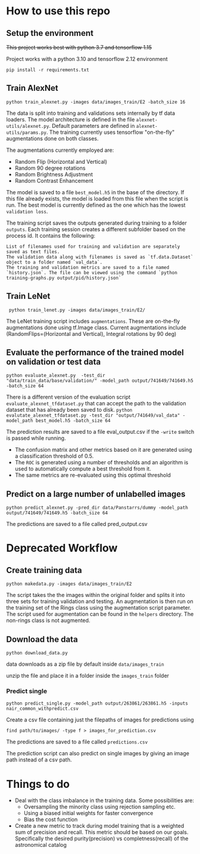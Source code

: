 # How to use this repo

## Setup the environment
~~This project works best with python 3.7 and tensorflow 1.15~~

Project works with a python 3.10 and tensorflow 2.12 environment

```
pip install -r requirements.txt
```

## Train AlexNet

`python train_alexnet.py -images data/images_train/E2 -batch_size 16`

The data is split into training and validations sets internally by tf data loaders. 
The model architecture is defined in the file `alexnet-utils/alexnet.py`. Default parameters are defined in `alexnet-utils/params.py`.
The training currently uses tensorflow "on-the-fly" augmentations done on both classes.

The augmentations currently employed are:
+ Random Flip (Horizontal and Vertical)
+ Random 90 degree rotations
+ Random Brightness Adjustment
+ Random Contrast Enhancement

The model is saved to a file `best_model.h5` in the base of the directory. If this file already exists, the model is loaded from this file when the script is run.
The best model is currently defined as the one which has the lowest `validation loss`.

The training script saves the outputs generated during training to a folder `outputs`. Each training session creates a different subfolder based on the process id.
It contains the following:

	List of filenames used for training and validation are separately saved as text files.
	The validation data along with filenames is saved as `tf.data.Dataset` object to a folder named `val_data`.
	The training and validation metrics are saved to a file named `history.json`. The file can be viewed using the command `python training-graphs.py output/pid/history.json`

## Train LeNet

` python train_lenet.py -images data/images_train/E2/`

The LeNet training script includes `augmentations`. These are on-the-fly augmentations done using tf.Image class. Current augmentations include (RandomFlips=(Horizontal and Vertical), Integral rotations by 90 deg)

## Evaluate the performance of the trained model on validation or test data

`python evaluate_alexnet.py  -test_dir "data/train_data/base/validation/" -model_path output/741649/741649.h5 -batch_size 64`

There is a different version of the evaluation script `evaluate_alexnet_tfdataset.py` that can accept the path to the validation dataset that has already been saved to disk.
`python evalutate_alexnet_tfdataset.py -test_dir "output/741649/val_data" -model_path best_model.h5 -batch_size 64`
	
The prediction results are saved to a file eval_output.csv if the `-write` switch is passed while running.

+ The confusion matrix and other metrics based on it are generated using a classification threshold of 0.5.
+ The `ROC` is generated using a number of thresholds and an algorithm is used to automatically compute a best threshold from it.
+ The same metrics are re-evaluated using this optimal threshold

## Predict on a large number of unlabelled images

`python predict_alexnet.py -pred_dir data/Panstarrs/dummy -model_path output/741649/741649.h5 -batch_size 64`

The predictions are saved to a file called pred_output.csv


# Deprecated Workflow
## Create training data

`python makedata.py -images data/images_train/E2`

The script takes the the images within the original folder and splits it into three sets for training validation and testing.
An augmentation is then run on the training set of the Rings class using the augmentation script parameter.
The script used for augmentation can be found in the `helpers` directory.
The non-rings class is not augmented.

## Download the data
```python download_data.py```

data downloads as a zip file by default inside `data/images_train`

unzip the file and place it in a folder inside the `images_train` folder

### Predict single 

```python predict_single.py -model_path output/263861/263861.h5 -inputs nair_common_withpredict.csv```

Create a csv file containing just the filepaths of images for predictions using

```
find path/to/images/ -type f > images_for_prediction.csv
```

The predictions are saved to a file called `predictions.csv` 

The prediction script can also predict on single images by giving an image path instead of a csv path.

# Things to do

+ Deal with the class imbalance in the training data. Some possibilities are:
	+ Oversampling the minority class using rejection sampling etc.
	+ Using a biased initial weights for faster convergence
	+ Bias the cost function
+ Create a new metric to track during model training that is a weighted sum of precision and recall. This metric should be based on our goals. Specifically the desired purity(precision) vs completness(recall) 
of the astronomical catalog
